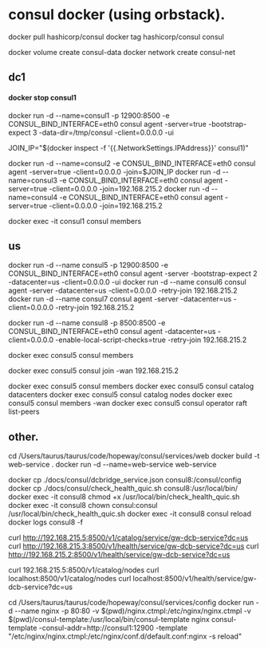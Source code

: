 
# consul docker (using orbstack).
docker pull hashicorp/consul
docker tag hashicorp/consul consul

docker volume create consul-data
docker network create consul-net

## dc1
#### docker stop consul1
docker run -d --name=consul1 -p 12900:8500 -e CONSUL_BIND_INTERFACE=eth0 consul agent -server=true -bootstrap-expect 3 -data-dir=/tmp/consul -client=0.0.0.0 -ui

JOIN_IP="$(docker inspect -f '{{.NetworkSettings.IPAddress}}' consul1)"

docker run -d --name=consul2 -e CONSUL_BIND_INTERFACE=eth0 consul agent -server=true -client=0.0.0.0 -join=$JOIN_IP
docker run -d --name=consul3 -e CONSUL_BIND_INTERFACE=eth0 consul agent -server=true -client=0.0.0.0 -join=192.168.215.2
docker run -d --name=consul4 -e CONSUL_BIND_INTERFACE=eth0 consul agent -server=true -client=0.0.0.0 -join=192.168.215.2

docker exec -it consul1 consul members

## us
docker run -d --name consul5 -p 12900:8500 -e CONSUL_BIND_INTERFACE=eth0 consul agent -server -bootstrap-expect 2 -datacenter=us -client=0.0.0.0 -ui 
docker run -d --name consul6 consul agent -server -datacenter=us -client=0.0.0.0 -retry-join 192.168.215.2
docker run -d --name consul7 consul agent -server -datacenter=us -client=0.0.0.0 -retry-join 192.168.215.2

docker run -d --name consul8 -p 8500:8500 -e CONSUL_BIND_INTERFACE=eth0 consul agent -datacenter=us -client=0.0.0.0 -enable-local-script-checks=true -retry-join 192.168.215.2

docker exec consul5 consul members

docker exec consul5 consul join -wan 192.168.215.2

docker exec consul5 consul members
docker exec consul5 consul catalog datacenters
docker exec consul5 consul catalog nodes
docker exec consul5 consul members -wan
docker exec consul5 consul operator raft list-peers



## other.
cd /Users/taurus/taurus/code/hopeway/consul/services/web
docker build -t web-service .
docker run -d --name=web-service web-service

docker cp ./docs/consul/dcbridge_service.json consul8:/consul/config
docker cp ./docs/consul/check_health_quic.sh consul8:/usr/local/bin/
docker exec -it consul8 chmod +x /usr/local/bin/check_health_quic.sh
docker exec -it consul8 chown consul:consul /usr/local/bin/check_health_quic.sh
docker exec -it consul8 consul reload
docker logs consul8 -f

curl http://192.168.215.5:8500/v1/catalog/service/gw-dcb-service?dc=us
curl http://192.168.215.3:8500/v1/health/service/gw-dcb-service?dc=us
curl http://192.168.215.2:8500/v1/health/service/gw-dcb-service?dc=us

curl 192.168.215.5:8500/v1/catalog/nodes
curl localhost:8500/v1/catalog/nodes
curl localhost:8500/v1/health/service/gw-dcb-service?dc=us

cd /Users/taurus/taurus/code/hopeway/consul/services/config
docker run -d --name nginx -p 80:80 -v $(pwd)/nginx.ctmpl:/etc/nginx/nginx.ctmpl -v $(pwd)/consul-template:/usr/local/bin/consul-template nginx
​
consul-template -consul-addr=http://consul1:12900 -template "/etc/nginx/nginx.ctmpl:/etc/nginx/conf.d/default.conf:nginx -s reload"
​


​
